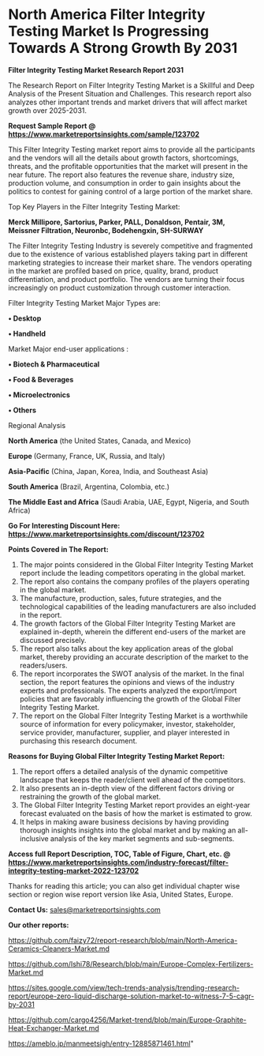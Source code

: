 # North America Filter Integrity Testing Market Is Progressing Towards A Strong Growth By 2031

<strong>Filter Integrity Testing Market Research Report 2031</strong>

The Research Report on Filter Integrity Testing Market is a Skillful and Deep Analysis of the Present Situation and Challenges. This research report also analyzes other important trends and market drivers that will affect market growth over 2025-2031.

<strong>Request Sample Report @ <a href=https://www.marketreportsinsights.com/sample/123702>https://www.marketreportsinsights.com/sample/123702</a></strong>

This Filter Integrity Testing market report aims to provide all the participants and the vendors will all the details about growth factors, shortcomings, threats, and the profitable opportunities that the market will present in the near future. The report also features the revenue share, industry size, production volume, and consumption in order to gain insights about the politics to contest for gaining control of a large portion of the market share.

Top Key Players in the Filter Integrity Testing Market:

<strong>Merck Millipore, Sartorius, Parker, PALL, Donaldson, Pentair, 3M, Meissner Filtration, Neuronbc, Bodehengxin, SH-SURWAY</strong>

The Filter Integrity Testing Industry is severely competitive and fragmented due to the existence of various established players taking part in different marketing strategies to increase their market share. The vendors operating in the market are profiled based on price, quality, brand, product differentiation, and product portfolio. The vendors are turning their focus increasingly on product customization through customer interaction.

Filter Integrity Testing Market Major Types are:

<strong>• Desktop

• Handheld</strong>

Market Major end-user applications :

<strong>• Biotech & Pharmaceutical

• Food & Beverages

• Microelectronics

• Others</strong>

Regional Analysis

</u><strong><b>North America</b></strong> (the United States, Canada, and Mexico)

<strong><b>Europe </b></strong>(Germany, France, UK, Russia, and Italy)

<strong><b>Asia-Pacific</b></strong> (China, Japan, Korea, India, and Southeast Asia)

<strong><b>South America</b></strong> (Brazil, Argentina, Colombia, etc.)

<strong><b>The Middle East and Africa</b></strong> (Saudi Arabia, UAE, Egypt, Nigeria, and South Africa)

<strong>Go For Interesting Discount Here: <a href=https://www.marketreportsinsights.com/discount/123702>https://www.marketreportsinsights.com/discount/123702</a></strong>

<strong>Points Covered in The Report:</strong>
<ol>
  <li>The major points considered in the Global Filter Integrity Testing Market report include the leading competitors operating in the global market.</li>
  <li>The report also contains the company profiles of the players operating in the global market.</li>
  <li>The manufacture, production, sales, future strategies, and the technological capabilities of the leading manufacturers are also included in the report.</li>
  <li>The growth factors of the Global Filter Integrity Testing Market are explained in-depth, wherein the different end-users of the market are discussed precisely.</li>
  <li>The report also talks about the key application areas of the global market, thereby providing an accurate description of the market to the readers/users.</li>
  <li>The report incorporates the SWOT analysis of the market. In the final section, the report features the opinions and views of the industry experts and professionals. The experts analyzed the export/import policies that are favorably influencing the growth of the Global Filter Integrity Testing Market.</li>
  <li>The report on the Global Filter Integrity Testing Market is a worthwhile source of information for every policymaker, investor, stakeholder, service provider, manufacturer, supplier, and player interested in purchasing this research document.</li>
</ol>
<strong>Reasons for Buying Global Filter Integrity Testing Market Report:</strong>

<ol>
  <li>The report offers a detailed analysis of the dynamic competitive landscape that keeps the reader/client well ahead of the competitors.</li>
  <li>It also presents an in-depth view of the different factors driving or restraining the growth of the global market.</li>
  <li>The Global Filter Integrity Testing Market report provides an eight-year forecast evaluated on the basis of how the market is estimated to grow.</li>
  <li>It helps in making aware business decisions by having providing thorough insights insights into the global market and by making an all-inclusive analysis of the key market segments and sub-segments.</li>
</ol>
<strong>Access full Report Description, TOC, Table of Figure, Chart, etc. @ <a href=https://www.marketreportsinsights.com/industry-forecast/filter-integrity-testing-market-2022-123702>https://www.marketreportsinsights.com/industry-forecast/filter-integrity-testing-market-2022-123702</a></strong>


Thanks for reading this article; you can also get individual chapter wise section or region wise report version like Asia, United States, Europe.

<strong>Contact Us:</strong>
sales@marketreportsinsights.com

<strong>Our other reports:</strong>

<a href=https://github.com/faizy72/report-research/blob/main/North-America-Ceramics-Cleaners-Market.md>https://github.com/faizy72/report-research/blob/main/North-America-Ceramics-Cleaners-Market.md</a>

<a href=https://github.com/Ishi78/Research/blob/main/Europe-Complex-Fertilizers-Market.md>https://github.com/Ishi78/Research/blob/main/Europe-Complex-Fertilizers-Market.md</a>

<a href=https://sites.google.com/view/tech-trends-analysis/trending-research-report/europe-zero-liquid-discharge-solution-market-to-witness-7-5-cagr-by-2031>https://sites.google.com/view/tech-trends-analysis/trending-research-report/europe-zero-liquid-discharge-solution-market-to-witness-7-5-cagr-by-2031</a>

<a href=https://github.com/cargo4256/Market-trend/blob/main/Europe-Graphite-Heat-Exchanger-Market.md>https://github.com/cargo4256/Market-trend/blob/main/Europe-Graphite-Heat-Exchanger-Market.md</a>

<a href=https://ameblo.jp/manmeetsigh/entry-12885871461.html>https://ameblo.jp/manmeetsigh/entry-12885871461.html</a>"
